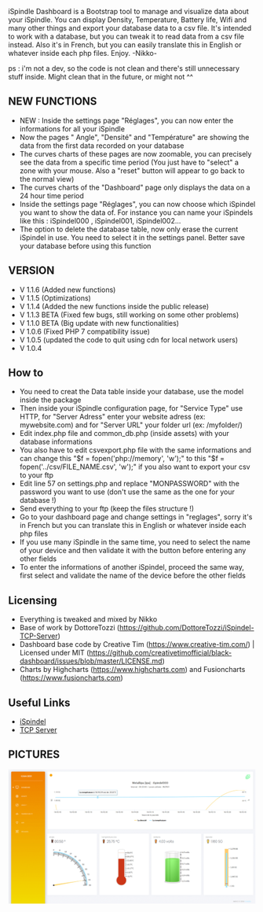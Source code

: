 iSpindle Dashboard is a Bootstrap tool to manage and visualize data about your iSpindle.
You can display Density, Temperature, Battery life, Wifi and many other things and export your database data to a csv file.
It's intended to work with a database, but you can tweak it to read data from a csv file instead.
Also it's in French, but you can easily translate this in English or whatever inside each php files.
Enjoy. -Nikko-

ps : i'm not a dev, so the code is not clean and there's still unnecessary stuff inside.
Might clean that in the future, or might not ^^


## NEW FUNCTIONS

- NEW : Inside the settings page "Réglages", you can now enter the informations for all your iSpindle
- Now the pages " Angle", "Densité" and "Température" are showing the data from the first data recorded on your database
- The curves charts of these pages are now zoomable, you can precisely see the data from a specific time period
  (You just have to "select" a zone with your mouse. Also a "reset" button will appear to go back to the normal view)
- The curves charts of the "Dashboard" page only displays the data on a 24 hour time period
- Inside the settings page "Réglages", you can now choose which iSpindel you want to show the data of. For instance you can name your iSpindels like this : iSpindel000 , iSpindel001, iSpindel002...
- The option to delete the database table, now only erase the current iSpindel in use. You need to select it in the settings panel. Better save your database before using this function


## VERSION

- V 1.1.6 (Added new functions)
- V 1.1.5 (Optimizations)
- V 1.1.4 (Added the new functions inside the public release)
- V 1.1.3 BETA (Fixed few bugs, still working on some other problems)
- V 1.1.0 BETA (Big update with new functionalities)
- V 1.0.6 (Fixed PHP 7 compatibility issue)
- V 1.0.5 (updated the code to quit using cdn for local network users)
- V 1.0.4


## How to

- You need to creat the Data table inside your database, use the model inside the package
- Then inside your iSpindle configuration page, for "Service Type" use HTTP, for "Server Adress" enter your website adress (ex: mywebsite.com) and for "Server URL" your folder url (ex: /myfolder/)
- Edit index.php file and common_db.php (inside assets) with your database informations
- You also have to edit csvexport.php file with the same informations and can change this "$f = fopen('php://memory', 'w');" to this "$f = fopen('../csv/FILE_NAME.csv', 'w');" if you also want to export your csv to your ftp
- Edit line 57 on settings.php and replace "MONPASSWORD" with the password you want to use (don't use the same as the one for your database !)
- Send everything to your ftp  (keep the files structure !)
- Go to your dashboard page and change settings in "reglages", sorry it's in French but you can translate this in English or whatever inside each php files
- If you use many iSpindle in the same time, you need to select the name of your device and then validate it with the button before entering any other fields
- To enter the informations of another iSpindel, proceed the same way, first select and validate the name of the device before the other fields

## Licensing

- Everything is tweaked and mixed by Nikko
- Base of work by DottoreTozzi (https://github.com/DottoreTozzi/iSpindel-TCP-Server)
- Dashboard base code by Creative Tim (https://www.creative-tim.com/)
  | Licensed under MIT (https://github.com/creativetimofficial/black-dashboard/issues/blob/master/LICENSE.md)
- Charts by Highcharts (https://www.highcharts.com) and Fusioncharts (https://www.fusioncharts.com)


## Useful Links

- [iSpindel](https://github.com/universam1/iSpindel)
- [TCP Server](https://github.com/DottoreTozzi/iSpindel-TCP-Server)

## PICTURES

![Screenshot](DeleteMe.gif)
